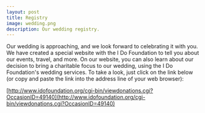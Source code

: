 ```yaml
---
layout: post
title: Registry
image: wedding.png
description: Our wedding registry.
---
```


Our wedding is approaching, and we look forward to celebrating it with you.  We have created a special website with the I Do Foundation to tell you about our events, travel, and more. On our website, you can also learn about our decision to bring a charitable focus to our wedding, using the I Do Foundation's wedding services.  To take a look, just click on the link below (or copy and paste the link into the address line of your web browser):

[http://www.idofoundation.org/cgi-bin/viewdonations.cgi?OccasionID=49140](http://www.idofoundation.org/cgi-bin/viewdonations.cgi?OccasionID=49140)